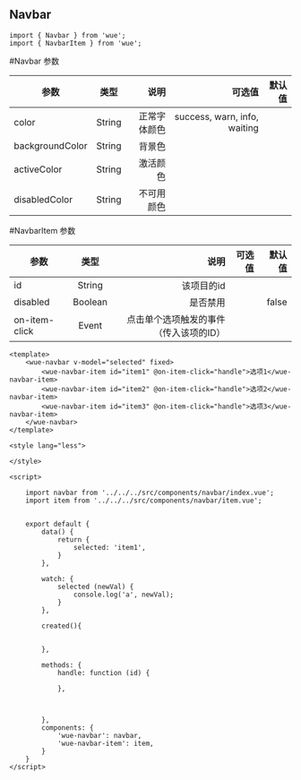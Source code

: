 ## Navbar

```
import { Navbar } from 'wue';
import { NavbarItem } from 'wue';
```

#Navbar 参数

| 参数           | 类型          | 说明  | 可选值| 默认值|
| ------------- |:-------------:| -----:|-----:|-----:|
|color|String| 正常字体颜色|success, warn, info, waiting|
|backgroundColor|String| 背景色|
|activeColor|String| 激活颜色|
|disabledColor|String| 不可用颜色|

#NavbarItem 参数

| 参数           | 类型          | 说明  | 可选值| 默认值|
| ------------- |:-------------:| -----:|-----:|-----:|
|id|String| 该项目的id|
|disabled|Boolean| 是否禁用| | false|
|on-item-click|Event| 点击单个选项触发的事件（传入该项的ID）| | |


```
<template>
    <wue-navbar v-model="selected" fixed>
        <wue-navbar-item id="item1" @on-item-click="handle">选项1</wue-navbar-item>
        <wue-navbar-item id="item2" @on-item-click="handle">选项2</wue-navbar-item>
        <wue-navbar-item id="item3" @on-item-click="handle">选项3</wue-navbar-item>
    </wue-navbar>
</template>

<style lang="less">

</style>

<script>

    import navbar from '../../../src/components/navbar/index.vue';
    import item from '../../../src/components/navbar/item.vue';


    export default {
        data() {
            return {
                selected: 'item1',
            }
        },

        watch: {
            selected (newVal) {
                console.log('a', newVal);
            }
        },

        created(){
         

        },

        methods: {
            handle: function (id) {
               
            },
            
            
            
        },
        components: {
            'wue-navbar': navbar,
            'wue-navbar-item': item,
        }
    }
</script>
```
